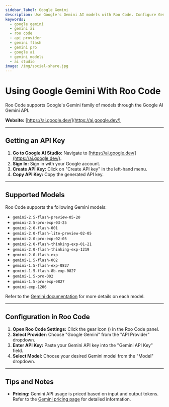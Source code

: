 ```yaml
---
sidebar_label: Google Gemini
description: Use Google's Gemini AI models with Roo Code. Configure Gemini Flash, Pro, and experimental models for your development workflow.
keywords:
  - google gemini
  - gemini ai
  - roo code
  - api provider
  - gemini flash
  - gemini pro
  - google ai
  - gemini models
  - ai studio
image: /img/social-share.jpg
---
```


# Using Google Gemini With Roo Code

Roo Code supports Google's Gemini family of models through the Google AI Gemini API.

**Website:** [https://ai.google.dev/](https://ai.google.dev/)

---

## Getting an API Key

1.  **Go to Google AI Studio:** Navigate to [https://ai.google.dev/](https://ai.google.dev/).
2.  **Sign In:** Sign in with your Google account.
3.  **Create API Key:** Click on "Create API key" in the left-hand menu.
4.  **Copy API Key:** Copy the generated API key.

---

## Supported Models

Roo Code supports the following Gemini models:

* `gemini-2.5-flash-preview-05-20`
* `gemini-2.5-pro-exp-03-25`
* `gemini-2.0-flash-001`
* `gemini-2.0-flash-lite-preview-02-05`
* `gemini-2.0-pro-exp-02-05`
* `gemini-2.0-flash-thinking-exp-01-21`
* `gemini-2.0-flash-thinking-exp-1219`
* `gemini-2.0-flash-exp`
* `gemini-1.5-flash-002`
* `gemini-1.5-flash-exp-0827`
* `gemini-1.5-flash-8b-exp-0827`
* `gemini-1.5-pro-002`
* `gemini-1.5-pro-exp-0827`
* `gemini-exp-1206`

Refer to the [Gemini documentation](https://ai.google.dev/models/gemini) for more details on each model.

---

## Configuration in Roo Code

1.  **Open Roo Code Settings:** Click the gear icon (<Codicon name="gear" />) in the Roo Code panel.
2.  **Select Provider:** Choose "Google Gemini" from the "API Provider" dropdown.
3.  **Enter API Key:** Paste your Gemini API key into the "Gemini API Key" field.
4.  **Select Model:** Choose your desired Gemini model from the "Model" dropdown.

---

## Tips and Notes

*   **Pricing:**  Gemini API usage is priced based on input and output tokens. Refer to the [Gemini pricing page](https://ai.google.dev/pricing) for detailed information.
